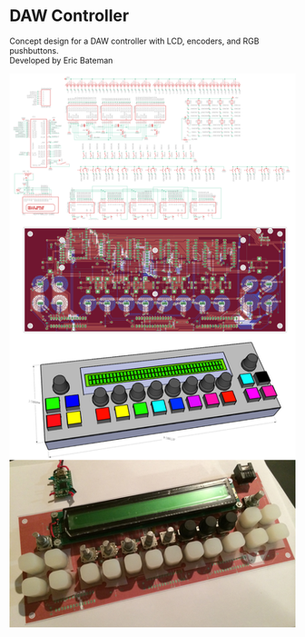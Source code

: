 # DAW Controller
 Concept design for a DAW controller with LCD, encoders, and RGB pushbuttons.<br>
 Developed by Eric Bateman
 
 ![](https://github.com/insolace/DAW-Controller/raw/master/Pix/Collage.jpg)
